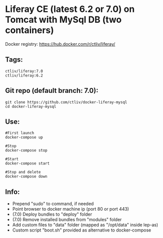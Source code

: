 Liferay CE (latest 6.2 or 7.0) on Tomcat with MySql DB (two containers)
=======================================================================

Docker registry: https://hub.docker.com/r/ctliv/liferay/

## Tags:

```
ctliv/liferay:7.0
ctliv/liferay:6.2
```

## Git repo (default branch: 7.0):

```
git clone https://github.com/ctliv/docker-liferay-mysql
cd docker-liferay-mysql
```

## Use:

```
#First launch
docker-compose up

#Stop
docker-compose stop

#Start
docker-compose start

#Stop and delete
docker-compose down
```

## Info:

- Prepend "sudo" to command, if needed
- Point browser to docker machine ip (port 80 or port 443)
- (7.0) Deploy bundles to "deploy" folder
- (7.0) Remove installed bundles from "modules" folder
- Add custom files to "data" folder (mapped as "/opt/data" inside lep-as)
- Custom script "boot.sh" provided as alternative to docker-compose

